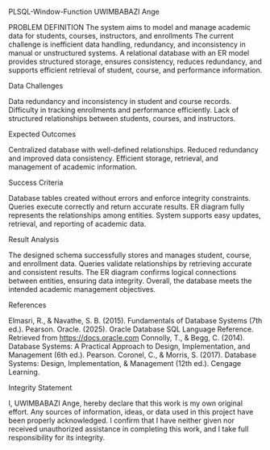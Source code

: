 PLSQL-Window-Function UWIMBABAZI Ange


PROBLEM DEFINITION
The system aims to model and manage academic data for students, courses, instructors, and enrollments
The current challenge is inefficient data handling, redundancy, and inconsistency in manual or unstructured systems.
A relational database with an ER model provides structured storage, ensures consistency, reduces redundancy,
and supports efficient retrieval of student, course, and performance information.

Data Challenges

Data redundancy and inconsistency in student and course records.
Difficulty in tracking enrollments and performance efficiently.
Lack of structured relationships between students, courses, and instructors.

Expected Outcomes

Centralized database with well-defined relationships.
Reduced redundancy and improved data consistency.
Efficient storage, retrieval, and management of academic information.

Success Criteria

Database tables created without errors and enforce integrity constraints.
Queries execute correctly and return accurate results.
ER diagram fully represents the relationships among entities.
System supports easy updates, retrieval, and reporting of academic data. 


Result Analysis

The designed schema successfully stores and manages student, course, and enrollment data.
Queries validate relationships by retrieving accurate and consistent results.
The ER diagram confirms logical connections between entities, ensuring data integrity.
Overall, the database meets the intended academic management objectives.

References

Elmasri, R., & Navathe, S. B. (2015). Fundamentals of Database Systems (7th ed.). Pearson.
Oracle. (2025). Oracle Database SQL Language Reference. Retrieved from https://docs.oracle.com
Connolly, T., & Begg, C. (2014). Database Systems: A Practical Approach to Design, Implementation, and Management (6th ed.). Pearson.
Coronel, C., & Morris, S. (2017). Database Systems: Design, Implementation, & Management (12th ed.). Cengage Learning.


Integrity Statement

I, UWIMBABAZI Ange, hereby declare that this work is my own original effort. Any sources of information, ideas, or 
data used in this project have been properly acknowledged. 
I confirm that I have neither given nor received unauthorized assistance in completing this
work, and I take full responsibility for its integrity.














